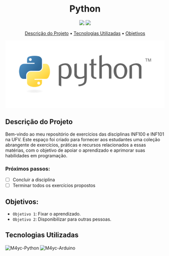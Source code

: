 <h1 align="center">Python</h1>

<p align="center">
  <img src="https://img.shields.io/badge/Status-em%20andamento-green"/>
  <img src="https://img.shields.io/badge/license-MIT-green"/>
</p>

<p align="center">
	<a href="#descrição-do-projeto">Descrição do Projeto</a> •
	<a href="#tecnologias-utilizadas">Tecnologias Utilizadas</a> •
	<a href="#funcionalidades">Objetivos</a>
</p>

![python](/INF101/Python_img.png)

## Descrição do Projeto

Bem-vindo ao meu repositório de exercícios das disciplinas INF100 e INF101 na UFV. Este espaço foi criado para fornecer aos estudantes uma coleção abrangente de exercícios, práticas e recursos relacionados a essas matérias, com o objetivo de apoiar o aprendizado e aprimorar suas habilidades em programação.

### Próximos passos:

- [ ] Concluir a disciplina
- [ ] Terminar todos os exercícios propostos

## Objetivos:

- `Objetivo 1`: Fixar o aprendizado.
- `Objetivo 2`: Disponibilizar para outras pessoas.

## Tecnologias Utilizadas

<img align="center" alt="M4yc-Python" height="40" width="50" src="https://cdn.jsdelivr.net/gh/devicons/devicon/icons/python/python-original.svg" />
<img align="center" alt="M4yc-Arduino" height="40" width="50" src="https://cdn.jsdelivr.net/gh/devicons/devicon/icons/arduino/arduino-original.svg" />
